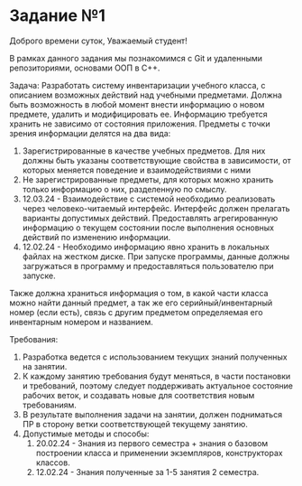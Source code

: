 # Задание №1

Доброго времени суток, Уважаемый студент!

В рамках данного задания мы познакомимся с Git и удаленными репозиториями, основами ООП в C++.

Задача:
Разработать систему инвентаризации учебного класса, с описанием возможных действий над учебными предметами.
Должна быть возможность в любой момент внести информацию о новом предмете, удалить и модифицировать ее.
Информацию требуется хранить не зависимо от состояния приложения. Предметы с точки зрения информации делятся на два вида:
1. Зарегистрированные в качестве учебных предметов. Для них должны быть указаны соответствующие свойства в зависимости, 
от которых меняется поведение и взаимодействиями с ними 
2. Не зарегистрированные предметы, для которых можно хранить только информацию о них, разделенную по смыслу.  
3. 12.03.24 - Взаимодействие с системой необходимо реализовать через человеко-читаемый интерфейс.
Интерфейс должен прелагать варианты допустимых действий. Предоставлять агрегированную информацию о текущем состоянии 
после выполнения основных действий по изменению информации.
4. 12.02.24 - Необходимо информацию явно хранить в локальных файлах на жестком диске. При запуске программы, данные должны 
загружаться в программу и предоставляться пользователю при запуске. 


Также должна храниться информация о том, в какой части класса можно найти данный предмет, 
а так же его серийный/инвентарный номер (если есть), связь с другим предметом определяемая его инвентарным номером и названием.

Требования:
1. Разработка ведется с использованием текущих знаний полученных на занятии. 
2. К каждому занятию требования будут меняться, в части постановки и требований, поэтому следует поддерживать актуальное состояние рабочих веток, 
и создавать новые для соответствия новым требованиям. 
3. В результате выполнения задачи на занятии, должен подниматься ПР в сторону ветки соответствующей текущему занятию. 
4. Допустимые методы и способы:
   1. 20.02.24 - Знания из первого семестра + знания о базовом построении класса и применении экземпляров, конструкторах классов. 
   2. 12.02.24 - Знания полученные за 1-5 занятия 2 семестра.
   